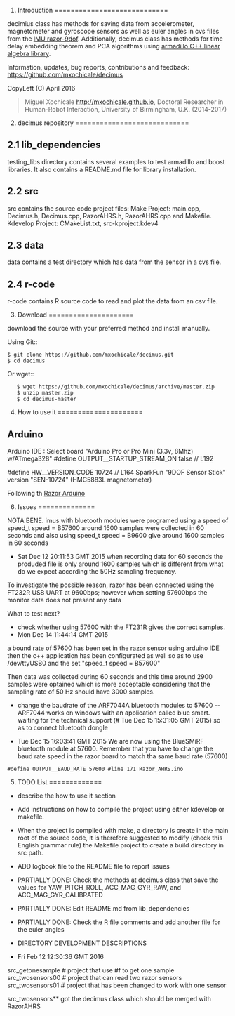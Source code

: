 1. Introduction
============================

decimius class has methods for saving data from accelerometer, magnetometer and
gyroscope sensors as well as euler angles in cvs files from the [IMU razor-9dof](https://github.com/ptrbrtz/razor-9dof-ahrs). Additionally, decimus class has methods for
time delay embedding theorem and PCA algorithms using
[armadillo C++ linear algebra library](http://arma.sourceforge.net/).

Information, updates, bug reports, contributions and feedback:
https://github.com/mxochicale/decimus

CopyLeft (C) April 2016

> Miguel Xochicale <http://mxochicale.github.io>,
> Doctoral Researcher in Human-Robot Interaction,
> University of Birmingham, U.K. (2014-2017)


2. decimus repository
============================

2.1 lib_dependencies
---
testing_libs directory contains several examples to test armadillo
and boost libraries. It also contains a README.md file for library installation.

2.2 src
---
src contains the source code project files:
Make Project: main.cpp, Decimus.h, Decimus.cpp, RazorAHRS.h, RazorAHRS.cpp and Makefile.
Kdevelop Project: CMakeList.txt, src-kproject.kdev4


2.3 data
---
data contains a test directory which has data from the sensor in a cvs file.

2.4 r-code
---
r-code contains R source code to read and plot the data from an csv file.



3. Download
=====================

download the source with your preferred method and install manually.

Using Git::
```
$ git clone https://github.com/mxochicale/decimus.git
$ cd decimus
```

Or wget::

```
   $ wget https://github.com/mxochicale/decimus/archive/master.zip
   $ unzip master.zip
   $ cd decimus-master
```

4. How to use it
=====================

Arduino
---

Arduino IDE : Select board "Arduino Pro or Pro Mini (3.3v, 8Mhz) w/ATmega328"
#define OUTPUT__STARTUP_STREAM_ON false // L192

#define HW__VERSION_CODE 10724 // L164 SparkFun "9DOF Sensor Stick" version "SEN-10724" (HMC5883L magnetometer)



Following th
[Razor Arduino](https://github.com/ptrbrtz/razor-9dof-ahrs/tree/master/Arduino)







6. Issues
==============

NOTA BENE.
imus with bluetooth modules were programed using a speed of speed_t speed = B57600
around 1600 samples were collected in 60 seconds
and also using speed_t speed = B9600
give around 1600 samples in 60 seconds



* Sat Dec 12 20:11:53 GMT 2015
when recording data for 60 seconds the produded file is only around 1600 samples
which is different from what do we expect according the 50Hz sampling frequency.

To investigate the possible reason, razor has been connected using the
 FT232R USB UART at 9600bps;
however when setting 57600bps the monitor data does not present any data

What to test next?

* check whether using 57600 with the FT231R gives the correct samples.
* Mon Dec 14 11:44:14 GMT 2015

a bound rate of 57600 has been set in the razor sensor using arduino IDE
then the c++ application has been configurated as well so as to use /dev/ttyUSB0
and the set "speed_t speed = B57600"

Then data was collected during 60 seconds and this time around 2900 samples
were optained which is more acceptable considering that the sampling rate of
50 Hz should have 3000 samples.

* change the baudrate of the ARF7044A bluetooth modules to 57600
  -- ARF7044 works on windows with an application called blue smart.
     waiting for the technical support (# Tue Dec 15 15:31:05 GMT 2015)
     so as to connect bluetooth dongle



* Tue Dec 15 16:03:41 GMT 2015
We are now using the BlueSMiRF bluetooth module at 57600.
Remember that you have to change the baud rate speed in the razor board to match tha same
baud rate (57600)
```
#define OUTPUT__BAUD_RATE 57600 #line 171 Razor_AHRS.ino
```



5. TODO List
=============

* describe the how to use it section
* Add instructions on how to compile the project using either kdevelop or makefile.
* When the project is compiled with make, a directory is create in the main root of the
  source code, it is therefore suggested to modify (check this English grammar rule)
  the Makefile project to create a build directory in src path.
* ADD logbook file to the README file to report issues
* PARTIALLY DONE: Check the methods at decimus class that save the values for
  YAW_PITCH_ROLL, ACC_MAG_GYR_RAW, and ACC_MAG_GYR_CALIBRATED
* PARTIALLY DONE: Edit README.md from lib_dependencies
* PARTIALLY DONE: Check the R file comments and add another file for the euler angles

* DIRECTORY DEVELOPMENT DESCRIPTIONS
- Fri Feb 12 12:30:36 GMT 2016

src_getonesample # project that use #f to get one sample
src_twosensors00 # project that can read two razor sensors
src_twosensors01 # project that has been changed to work with one sensor

src_twosensors** got the decimus class which should be merged with RazorAHRS

